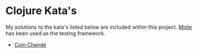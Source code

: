 # Clojure Kata's

My solutions to the kata's listed below are included within this project. <a href="https://github.com/marick/Midje" target="_blank">Midje</a> has been used as the testing framework.

* <a href="http://craftsmanship.sv.cmu.edu/exercises/coin-change-kata" target="_blank">Coin Change</a>
